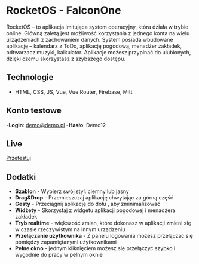 # RocketOS - FalconOne

RocketOS – to aplikacja imitująca system operacyjny, która działa w trybie online. Główną zaletą jest możliwość korzystania z jednego konta na wielu urządzeniach z zachowaniem danych. System posiada wbudowane aplikację – kalendarz z ToDo, aplikację pogodową, menadżer zakładek, odtwarzacz muzyki, kalkulator. Aplikacje możesz przypinać do ulubionych, dzięki czemu skorzystasz z szybszego dostępu. 

## Technologie
- HTML, CSS, JS, Vue, Vue Router, Firebase, Mitt

## Konto testowe
-**Login**: demo@demo.pl
-**Hasło**: Demo12

## Live
[Przetestuj](https://rocketos.haba.usermd.net/login)
  
## Dodatki
- **Szablon** - Wybierz swój styl: ciemny lub jasny
- **Drag&Drop** - Przemieszczaj aplikację chwytając za górną część
- **Gesty** - Przeciągnij aplikację do dołu , aby zminimalizować
- **Widżety** - Skorzystaj z widgetu aplikacji pogodowej i menadżera zakładek
- **Tryb realtime** - większość zmian, które dokonasz w aplikacji zmieni się w czasie rzeczywistym na innym urządzeniu
- **Przełączanie użytkownika** - Z panelu logowania możesz przełączać się pomiędzy zapamiętanymi użytkownikami
- **Pełne okno** - jednym kliknięciem możesz się przełączyć szybko i wygodnie do pracy w pełnym oknie 
